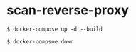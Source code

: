# scan-reverse-proxy

```shell
$ docker-compose up -d --build

```

```shell
$ docker-compsoe down
```
